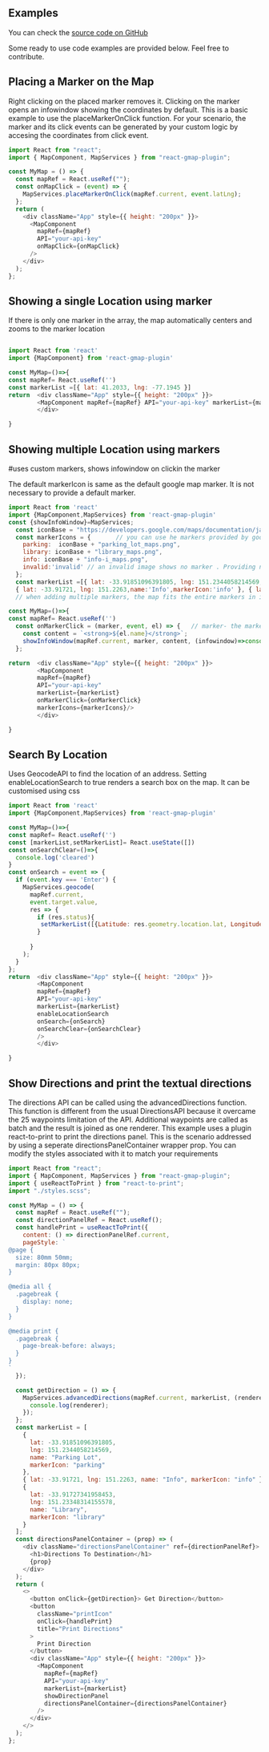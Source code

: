 ## Examples 

You can check the [source code on GitHub](https://github.com/Nitheeshskumar/react-gmap-plugin/README.md)

Some ready to use code examples are provided below. Feel free to contribute.

## Placing a Marker on the Map

Right clicking on the placed marker removes it. Clicking on the marker opens an infowindow showing the coordinates by default. This is a basic example to use the placeMarkerOnClick function. For your scenario, the marker and its click events can be generated by your custom logic by accesing the coordinates from click event. 

```javascript
import React from "react";
import { MapComponent, MapServices } from "react-gmap-plugin";

const MyMap = () => {
  const mapRef = React.useRef("");
  const onMapClick = (event) => {
    MapServices.placeMarkerOnClick(mapRef.current, event.latLng);
  };
  return (
    <div className="App" style={{ height: "200px" }}>
      <MapComponent
        mapRef={mapRef}
        API="your-api-key"
        onMapClick={onMapClick}
      />
    </div>
  );
};
```

## Showing a single Location using marker

If there is only one marker in the array, the map automatically centers and zooms to the marker location

```javascript

import React from 'react'
import {MapComponent} from 'react-gmap-plugin'

const MyMap=()=>{
const mapRef= React.useRef('') 
const markerList =[{ lat: 41.2033, lng: -77.1945 }]
return  <div className="App" style={{ height: "200px" }}>
        <MapComponent mapRef={mapRef} API="your-api-key" markerList={markerList}  />
        </div>

}
```

## Showing multiple Location using markers
#uses custom markers, shows infowindow on clickin the marker

The default markerIcon is same as the default google map marker. It is not necessary to provide a default marker. 

```javascript
import React from 'react'
import {MapComponent,MapServices} from 'react-gmap-plugin'
const {showInfoWindow}=MapServices;
  const iconBase = "https://developers.google.com/maps/documentation/javascript/examples/full/images/";
  const markerIcons = {       // you can use he markers provided by google Earth as well as use your own images
    parking:  iconBase + "parking_lot_maps.png",
    library: iconBase + "library_maps.png",
    info: iconBase + "info-i_maps.png",
    invalid:'invalid' // an invalid image shows no marker . Providing null, undefined, '', 0 renders default icon
  };
  const markerList =[{ lat: -33.91851096391805, lng: 151.2344058214569,name:'Parking Lot',markerIcon:'parking' },
  { lat: -33.91721, lng: 151.2263,name:'Info',markerIcon:'info' }, { lat: -33.91727341958453, lng: 151.23348314155578,name:'Library',markerIcon:'library' } ]
  // when adding multiple markers, the map fits the entire markers in its viewport

const MyMap=()=>{
const mapRef= React.useRef('') 
  const onMarkerClick = (marker, event, el) => {   // marker- the marker instance , event - the click event, markerDetail= the corresponding markerDetail from markerList
    const content = `<strong>${el.name}</strong>`;
    showInfoWindow(mapRef.current, marker, content, (infowindow)=>console.log(infowindow) );
  };

return  <div className="App" style={{ height: "200px" }}>
        <MapComponent
        mapRef={mapRef} 
        API="your-api-key"
        markerList={markerList}
        onMarkerClick={onMarkerClick}
        markerIcons={markerIcons}/>
        </div>

}
```

## Search By Location

Uses GeocodeAPI to find the location of an address.
Setting enableLocationSearch to true renders a search box on the map. It can be customised using css

```javascript
import React from 'react'
import {MapComponent,MapServices} from 'react-gmap-plugin'

const MyMap=()=>{
const mapRef= React.useRef('') 
const [markerList,setMarkerList]= React.useState([])
const onSearchClear=()=>{
  console.log('cleared')
}
const onSearch = event => {
  if (event.key === 'Enter') {
    MapServices.geocode(
      mapRef.current,
      event.target.value,
      res => {
        if (res.status){
         setMarkerList([{Latitude: res.geometry.location.lat, Longitude: res.geometry.location.lng, Location: res?.formatted_address}])
        }
       
      }
    );
  }
};
return  <div className="App" style={{ height: "200px" }}>
        <MapComponent
        mapRef={mapRef}
        API="your-api-key"
        markerList={markerList}
        enableLocationSearch
        onSearch={onSearch}
        onSearchClear={onSearchClear}
        />
        </div>

}
```
## Show Directions and print the textual directions

The directions API can be called using the advancedDirections function. This function is different from the usual DirectionsAPI because it overcame the 25 waypoints limitation of the API. Additional waypoints are called as batch and the result is joined as one renderer. 
This example uses a plugin react-to-print to print the directions panel. This is the scenario addressed by using a seperate directionsPanelContainer wrapper prop.
You can modify the styles associated with it to match your requirements

```javascript
import React from "react";
import { MapComponent, MapServices } from "react-gmap-plugin";
import { useReactToPrint } from "react-to-print";
import "./styles.scss";

const MyMap = () => {
  const mapRef = React.useRef("");
  const directionPanelRef = React.useRef();
  const handlePrint = useReactToPrint({
    content: () => directionPanelRef.current,
    pageStyle: `
@page {
  size: 80mm 50mm;
  margin: 80px 80px;
}

@media all {
  .pagebreak {
    display: none;
  }
}

@media print {
  .pagebreak {
    page-break-before: always;
  }
}
`
  });

  const getDirection = () => {
    MapServices.advancedDirections(mapRef.current, markerList, (renderer) => {
      console.log(renderer);
    });
  };
  const markerList = [
    {
      lat: -33.91851096391805,
      lng: 151.2344058214569,
      name: "Parking Lot",
      markerIcon: "parking"
    },
    { lat: -33.91721, lng: 151.2263, name: "Info", markerIcon: "info" },
    {
      lat: -33.91727341958453,
      lng: 151.23348314155578,
      name: "Library",
      markerIcon: "library"
    }
  ];
  const directionsPanelContainer = (prop) => (
    <div className="directionsPanelContainer" ref={directionPanelRef}>
      <h1>Directions To Destination</h1>
      {prop}
    </div>
  );
  return (
    <>
      <button onClick={getDirection}> Get Direction</button>
      <button
        className="printIcon"
        onClick={handlePrint}
        title="Print Directions"
      >
        Print Direction
      </button>
      <div className="App" style={{ height: "200px" }}>
        <MapComponent
          mapRef={mapRef}
          API="your-api-key"
          markerList={markerList}
          showDirectionPanel
          directionsPanelContainer={directionsPanelContainer}
        />
      </div>
    </>
  );
};
```


